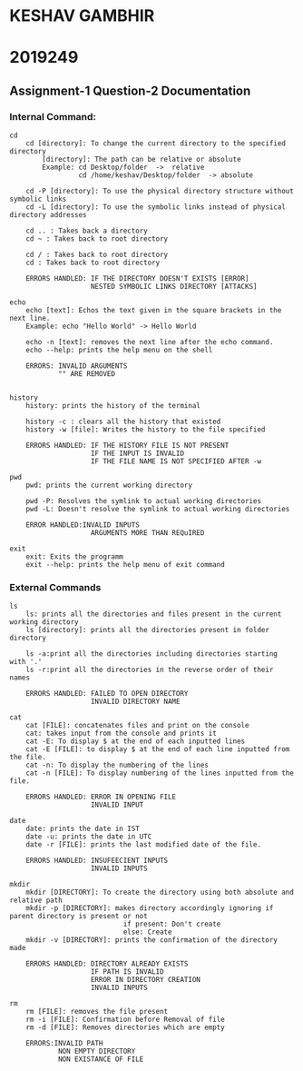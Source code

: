 # KESHAV GAMBHIR
# 2019249

## Assignment-1 Question-2 Documentation

### Internal Command:

    cd
        cd [directory]: To change the current directory to the specified directory
            [directory]: The path can be relative or absolute 
            Example: cd Desktop/folder  ->  relative
                     cd /home/keshav/Desktop/folder  -> absolute
        
        cd -P [directory]: To use the physical directory structure without symbolic links
        cd -L [directory]: To use the symbolic links instead of physical directory addresses

        cd .. : Takes back a directory
        cd ~ : Takes back to root directory

        cd / : Takes back to root directory
        cd : Takes back to root directory

        ERRORS HANDLED: IF THE DIRECTORY DOESN'T EXISTS [ERROR]
                        NESTED SYMBOLIC LINKS DIRECTORY [ATTACKS]

    echo
        echo [text]: Echos the text given in the square brackets in the next line.
        Example: echo "Hello World" -> Hello World

        echo -n [text]: removes the next line after the echo command.
        echo --help: prints the help menu on the shell

        ERRORS: INVALID ARGUMENTS
                "" ARE REMOVED
    

    history
        history: prints the history of the terminal

        history -c : clears all the history that existed
        history -w [file]: Writes the history to the file specified

        ERRORS HANDLED: IF THE HISTORY FILE IS NOT PRESENT
                        IF THE INPUT IS INVALID
                        IF THE FILE NAME IS NOT SPECIFIED AFTER -w
    
    pwd
        pwd: prints the current working directory

        pwd -P: Resolves the symlink to actual working directories
        pwd -L: Doesn't resolve the symlink to actual working directories

        ERROR HANDLED:INVALID INPUTS
                        ARGUMENTS MORE THAN REQuIRED
    
    exit
        exit: Exits the programm
        exit --help: prints the help menu of exit command
    
### External Commands

    ls
        ls: prints all the directories and files present in the current working directory
        ls [directory]: prints all the directories present in folder directory

        ls -a:print all the directories including directories starting with '.'
        ls -r:print all the directories in the reverse order of their names

        ERRORS HANDLED: FAILED TO OPEN DIRECTORY
                        INVALID DIRECTORY NAME
    
    cat
        cat [FILE]: concatenates files and print on the console
        cat: takes input from the console and prints it
        cat -E: To display $ at the end of each inputted lines
        cat -E [FILE]: to display $ at the end of each line inputted from the file.
        cat -n: To display the numbering of the lines
        cat -n [FILE]: To display numbering of the lines inputted from the file.

        ERRORS HANDLED: ERROR IN OPENING FILE
                        INVALID INPUT
    
    date
        date: prints the date in IST
        date -u: prints the date in UTC
        date -r [FILE]: prints the last modified date of the file.

        ERRORS HANDLED: INSUFEECIENT INPUTS
                        INVALID INPUTS
    
    mkdir
        mkdir [DIRECTORY]: To create the directory using both absolute and relative path
        mkdir -p [DIRECTORY]: makes directory accordingly ignoring if parent directory is present or not
                                if present: Don't create
                                else: Create
        mkdir -v [DIRECTORY]: prints the confirmation of the directory made

        ERRORS HANDLED: DIRECTORY ALREADY EXISTS
                        IF PATH IS INVALID
                        ERROR IN DIRECTORY CREATION
                        INVALID INPUTS
    
    rm
        rm [FILE]: removes the file present
        rm -i [FILE]: Confirmation before Removal of file
        rm -d [FILE]: Removes directories which are empty

        ERRORS:INVALID PATH
                NON EMPTY DIRECTORY
                NON EXISTANCE OF FILE